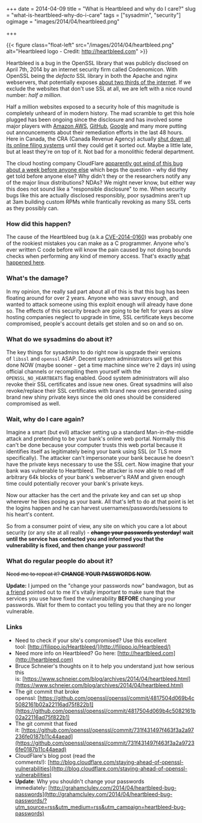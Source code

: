 +++
date = 2014-04-09
title = "What is Heartbleed and why do I care?"
slug = "what-is-heartbleed-why-do-i-care"
tags = ["sysadmin", "security"]
ogimage = "images/2014/04/heartbleed.png"

+++

{{< figure class="float-left" src="/images/2014/04/heartbleed.png" alt="Heartbleed logo - Credit: http://heartbleed.com" >}}

Heartbleed is a bug in the OpenSSL library that was publicly disclosed on April 7th, 2014 by an internet security firm called Codenomicon. With OpenSSL being the _defacto_ SSL library in both the Apache and nginx webservers, that potentially exposes [about two thirds of the internet](http://news.netcraft.com/archives/2014/04/08/half-a-million-widely-trusted-websites-vulnerable-to-heartbleed-bug.html). If we exclude the websites that don't use SSL at all, we are left with a nice round number: _half a million_.
<!--more-->
Half a million websites exposed to a security hole of this magnitude is completely unheard of in modern history. The mad scramble to get this hole plugged has been ongoing since the disclosure and has involved some major players with [Amazon AWS](http://http://aws.amazon.com/security/security-bulletins/aws-services-updated-to-address-openssl-vulnerability/), [GitHub](https://github.com/blog/1818-security-heartbleed-vulnerability), [Google](http://googleonlinesecurity.blogspot.ca/2014/04/google-services-updated-to-address.html) and many more putting out announcements about their remediation efforts in the last 48 hours. Here in Canada, the CRA (Canada Revenue Agency) actually [shut down all its online filing systems](http://www.thestar.com/business/2014/04/09/canada_revenue_agency_shuts_down_online_services_over_security_fears.html) until they could get it sorted out. Maybe a little late, but at least they're on top of it. Not bad for a monolithic federal department.

The cloud hosting company CloudFlare [apparently got wind of this bug about a week before anyone else](http://blog.cloudflare.com/staying-ahead-of-openssl-vulnerabilities) which begs the question - why did they get told before anyone else? Why didn't they or the researchers notify any of the major linux distributions? NDAs? We might never know, but either way this does not sound like a "responsible disclosure" to me. When security bugs like this are actually disclosed responsibly, poor sysadmins aren't up at 3am building custom RPMs while frantically revoking as many SSL certs as they possibly can.

### How did this happen?

The cause of the Heartbleed bug (a.k.a [CVE-2014-0160](http://cve.mitre.org/cgi-bin/cvename.cgi?name=cve-2014-0160)) was probably one of the rookiest mistakes you can make as a C programmer. Anyone who's ever written C code before will know the pain caused by not doing bounds checks when performing any kind of memory access. That's exactly [what happened here](https://github.com/openssl/openssl/commit/4817504d069b4c5082161b02a22116ad75f822b1).

### What's the damage?

In my opinion, the really sad part about all of this is that this bug has been floating around for over 2 years. Anyone who was savvy enough, and wanted to attack someone using this exploit enough will already have done so. The effects of this security breach are going to be felt for years as slow hosting companies neglect to upgrade in time, SSL certificate keys become compromised, people's account details get stolen and so on and so on.

### What do we sysadmins do about it?

The key things for sysadmins to do right now is upgrade their versions of `libssl` and `openssl` ASAP. Decent system administrators will get this done NOW (maybe sooner - get a time machine since we're 2 days in) using official channels or recompiling them yourself with the `OPENSSL_NO_HEARTBEATS` flag enabled. Good system administrators will also revoke their SSL certificates and issue new ones. Great sysadmins will also revoke/replace their SSL certificates with brand new ones generated using brand new shiny private keys since the old ones should be considered compromised as well.

### Wait, why do I care again?

Imagine a smart (but evil) attacker setting up a standard Man-in-the-middle attack and pretending to be your bank's online web portal. Normally this can't be done because your computer trusts this web portal because it identifies itself as legitimately being your bank using SSL (or TLS more specifically). The attacker can't impersonate your bank because he doesn't have the private keys necessary to use the SSL cert. Now imagine that your bank was vulnerable to Heartbleed. The attacker is now able to read off arbitrary 64k blocks of your bank's webserver's RAM and given enough time could potentially recover your bank's private keys.

Now our attacker has the cert and the private key and can set up shop wherever he likes posing as your bank. All that's left to do at that point is let the logins happen and he can harvest usernames/passwords/sessions to his heart's content.

So from a consumer point of view, any site on which you care a lot about security (or any site at all really) - **<del>change your passwords yesterday!</del> wait until the service has contacted you and informed you that the vulnerability is fixed, and then change your password!**

### What do regular people do about it?

<del>Need me to repeat it? **CHANGE YOUR PASSWORDS NOW.**</del>

**Update:** I jumped on the "change your passwords now" bandwagon, but as [a friend](http://attie.co.uk) pointed out to me it's vitally important to make sure that the services you use have fixed the vulnerability **BEFORE** changing your passwords. Wait for them to contact you telling you that they are no longer vulnerable.

### Links
	
* Need to check if your site's compromised? Use this excellent tool: [http://filippo.io/Heartbleed/](http://filippo.io/Heartbleed/)
* Need more info on Heartbleed? Go here: [http://heartbleed.com](http://heartbleed.com)
* Bruce Schneier's thoughts on it to help you understand just how serious this is: [https://www.schneier.com/blog/archives/2014/04/heartbleed.html](https://www.schneier.com/blog/archives/2014/04/heartbleed.html)
* The git commit that broke openssl: [https://github.com/openssl/openssl/commit/4817504d069b4c5082161b02a22116ad75f822b1](https://github.com/openssl/openssl/commit/4817504d069b4c5082161b02a22116ad75f822b1)
* The git commit that fixed it: [https://github.com/openssl/openssl/commit/731f431497f463f3a2a97236fe0187b11c44aead](https://github.com/openssl/openssl/commit/731f431497f463f3a2a97236fe0187b11c44aead)
* CloudFlare's blog post (read the comments!): [http://blog.cloudflare.com/staying-ahead-of-openssl-vulnerabilities](http://blog.cloudflare.com/staying-ahead-of-openssl-vulnerabilities)
* **Update**: Why you shouldn't change your passwords immediately: [http://grahamcluley.com/2014/04/heartbleed-bug-passwords](http://grahamcluley.com/2014/04/heartbleed-bug-passwords/?utm_source=rss&utm_medium=rss&utm_campaign=heartbleed-bug-passwords)
